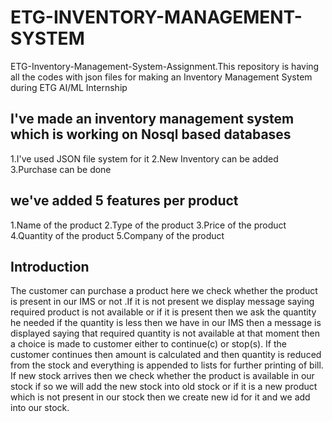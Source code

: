 # ETG-INVENTORY-MANAGEMENT-SYSTEM
ETG-Inventory-Management-System-Assignment.This repository is having all the codes with json files for making an Inventory Management System during ETG AI/ML Internship 

## I've made an inventory management system which is working on Nosql based databases
1.I've used JSON file system for it 
2.New Inventory can be added 
3.Purchase can be done 

## we've added 5 features per product
1.Name of the product
2.Type of the product
3.Price of the product
4.Quantity of the product 
5.Company of the product

## Introduction

The customer can purchase a product here we check whether the product is present in our IMS or not .If it is not present we display message saying required product is not available or if it is present then we ask the quantity he needed if the quantity is less then we have in our IMS then a message is displayed saying that required quantity is not available at that moment then a choice is made to customer either to continue(c) or stop(s). 
If the customer continues then amount is calculated and then quantity is reduced from the stock and everything is appended to lists for further printing of bill.  If new stock arrives then we check whether the product is available in our stock if so we will add the new stock into old stock or if it is a new product which is not present in our stock then we create new id for it and we add into our stock.
